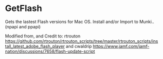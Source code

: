 # GetFlash
Gets the lastest Flash versions for Mac OS. Install and/or Import to Munki..
(npapi and ppapi)

Modified from, and Credit to:
rtrouton
https://github.com/rtrouton/rtrouton_scripts/tree/master/rtrouton_scripts/install_latest_adobe_flash_player
and cwaldrip
https://www.jamf.com/jamf-nation/discussions/7658/flash-update-script



